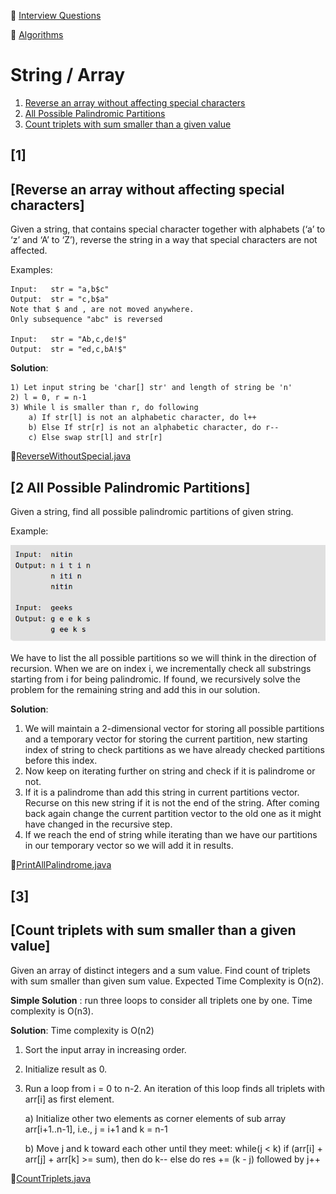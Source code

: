 :palm_tree: [Interview Questions](https://kellylin1115.github.io/interview-questions-blog/)

🌿 [Algorithms](index-algorithms.md)

# String / Array

1. [Reverse an array without affecting special characters](#1)
2. [All Possible Palindromic Partitions](#2-all-possible-palindromic-partitions)
3. [Count triplets with sum smaller than a given value](#3)

## [1]
## [Reverse an array without affecting special characters]
Given a string, that contains special character together with alphabets (‘a’ to ‘z’ and ‘A’ to ‘Z’), reverse the string in a way that special characters are not affected.

Examples:

    Input:   str = "a,b$c"
    Output:  str = "c,b$a"
    Note that $ and , are not moved anywhere.  
    Only subsequence "abc" is reversed
    
    Input:   str = "Ab,c,de!$"
    Output:  str = "ed,c,bA!$"
    
**Solution**:

    1) Let input string be 'char[] str' and length of string be 'n'
    2) l = 0, r = n-1
    3) While l is smaller than r, do following
        a) If str[l] is not an alphabetic character, do l++
        b) Else If str[r] is not an alphabetic character, do r--
        c) Else swap str[l] and str[r]
    
:pencil:[ReverseWithoutSpecial.java](../../../../java/com/kellylin1115/interview/algorithms/stringarray/ReverseWithoutSpecial.java)

## [2 All Possible Palindromic Partitions]
Given a string, find all possible palindromic partitions of given string.

Example:

![](../../images/algorithms/all-palindrom-partition.png)

We have to list the all possible partitions so we will think in the direction of recursion. When we are on index i, we incrementally check all substrings starting from i for being palindromic. If found, we recursively solve the problem for the remaining string and add this in our solution.

**Solution**:

1. We will maintain a 2-dimensional vector for storing all possible partitions and a temporary vector for storing the current partition, new starting index of string to check partitions as we have already checked partitions before this index.
2. Now keep on iterating further on string and check if it is palindrome or not.
3. If it is a palindrome than add this string in current partitions vector. Recurse on this new string if it is not the end of the string. After coming back again change the current partition vector to the old one as it might have changed in the recursive step.
4. If we reach the end of string while iterating than we have our partitions in our temporary vector so we will add it in results.

:pencil:[PrintAllPalindrome.java](../../../../java/com/kellylin1115/interview/algorithms/stringarray/PrintAllPalindrome.java)

## [3]
## [Count triplets with sum smaller than a given value]
Given an array of distinct integers and a sum value. Find count of triplets with sum smaller than given sum value. Expected Time Complexity is O(n2).

**Simple Solution** : run three loops to consider all triplets one by one. Time complexity is O(n3).

**Solution**: Time complexity is O(n2)
1) Sort the input array in increasing order.

2) Initialize result as 0.

3) Run a loop from i = 0 to n-2.  An iteration of this loop finds all triplets with arr[i] as first element.
     
     a) Initialize other two elements as corner elements of sub array arr[i+1..n-1], i.e., j = i+1 and k = n-1
     
     b) Move j and k toward each other until they meet: 
        while(j < k)
            if (arr[i] + arr[j] + arr[k] >= sum), then do k--
            else do res += (k - j) followed by j++ 
                     
:pencil:[CountTriplets.java](../../../../java/com/kellylin1115/interview/algorithms/stringarray/CountTriplets.java)
            